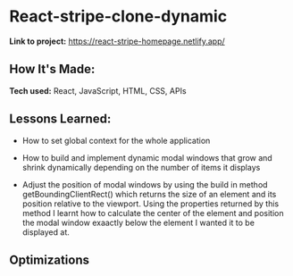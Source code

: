 # React-stripe-clone-dynamic

**Link to project:** https://react-stripe-homepage.netlify.app/

## How It's Made:

**Tech used:** React, JavaScript, HTML, CSS, APIs

## Lessons Learned:

- How to set global context for the whole application

- How to build and implement dynamic modal windows that grow and shrink dynamically depending on the number of items it displays 

- Adjust the position of modal windows by using the build in method getBoundingClientRect() which returns the size of an element and its position relative to the viewport. Using the properties returned by this method I learnt how to calculate the center of the element and position the modal window exaactly below the element I wanted it to be displayed at.

## Optimizations
